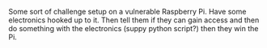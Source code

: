 Some sort of challenge setup on a vulnerable Raspberry Pi.  Have some electronics hooked up to it.  Then tell them if they can gain access and then do something with the electronics (suppy python script?) then they win the Pi.
